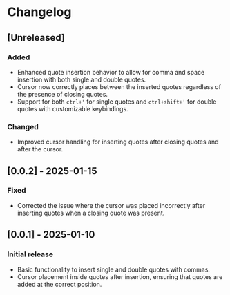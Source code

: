 # Changelog

## [Unreleased]
### Added
- Enhanced quote insertion behavior to allow for comma and space insertion with both single and double quotes.
- Cursor now correctly places between the inserted quotes regardless of the presence of closing quotes.
- Support for both `ctrl+'` for single quotes and `ctrl+shift+'` for double quotes with customizable keybindings.
  
### Changed
- Improved cursor handling for inserting quotes after closing quotes and after the cursor.
  
## [0.0.2] - 2025-01-15
### Fixed
- Corrected the issue where the cursor was placed incorrectly after inserting quotes when a closing quote was present.
  
## [0.0.1] - 2025-01-10
### Initial release
- Basic functionality to insert single and double quotes with commas.
- Cursor placement inside quotes after insertion, ensuring that quotes are added at the correct position.
